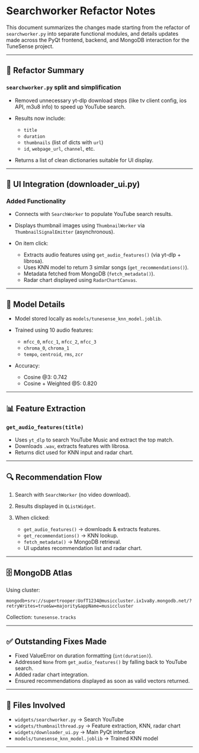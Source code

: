 # Searchworker Refactor Notes

This document summarizes the changes made starting from the refactor of `searchworker.py` into separate functional modules, and details updates made across the PyQt frontend, backend, and MongoDB interaction for the TuneSense project.

---

## 📂 Refactor Summary

### `searchworker.py` split and simplification

* Removed unnecessary yt-dlp download steps (like tv client config, ios API, m3u8 info) to speed up YouTube search.
* Results now include:

  * `title`
  * `duration`
  * `thumbnails` (list of dicts with `url`)
  * `id`, `webpage_url`, `channel`, etc.
* Returns a list of clean dictionaries suitable for UI display.

---

## 🔄 UI Integration (downloader\_ui.py)

### Added Functionality

* Connects with `SearchWorker` to populate YouTube search results.
* Displays thumbnail images using `ThumbnailWorker` via `ThumbnailSignalEmitter` (asynchronous).
* On item click:

  * Extracts audio features using `get_audio_features()` (via yt-dlp + librosa).
  * Uses KNN model to return 3 similar songs (`get_recommendations()`).
  * Metadata fetched from MongoDB (`fetch_metadata()`).
  * Radar chart displayed using `RadarChartCanvas`.

---

## 🧠 Model Details

* Model stored locally as `models/tunesense_knn_model.joblib`.
* Trained using 10 audio features:

  * `mfcc_0`, `mfcc_1`, `mfcc_2`, `mfcc_3`
  * `chroma_0`, `chroma_1`
  * `tempo`, `centroid`, `rms`, `zcr`
* Accuracy:

  * Cosine @3: 0.742
  * Cosine + Weighted @5: 0.820

---

## 📊 Feature Extraction

### `get_audio_features(title)`

* Uses `yt_dlp` to search YouTube Music and extract the top match.
* Downloads `.wav`, extracts features with librosa.
* Returns dict used for KNN input and radar chart.

---

## 🔍 Recommendation Flow

1. Search with `SearchWorker` (no video download).
2. Results displayed in `QListWidget`.
3. When clicked:

   * `get_audio_features()` → downloads & extracts features.
   * `get_recommendations()` → KNN lookup.
   * `fetch_metadata()` → MongoDB retrieval.
   * UI updates recommendation list and radar chart.

---

## 🗄️ MongoDB Atlas

Using cluster:

```
mongodb+srv://supertrooper:UofT1234@musiccluster.ix1va8y.mongodb.net/?retryWrites=true&w=majority&appName=musiccluster
```

Collection: `tunesense.tracks`

---

## ✅ Outstanding Fixes Made

* Fixed ValueError on duration formatting (`int(duration)`).
* Addressed `None` from `get_audio_features()` by falling back to YouTube search.
* Added radar chart integration.
* Ensured recommendations displayed as soon as valid vectors returned.

---

## 📁 Files Involved

* `widgets/searchworker.py`  → Search YouTube
* `widgets/thumbnailthread.py` → Feature extraction, KNN, radar chart
* `widgets/downloader_ui.py` → Main PyQt interface
* `models/tunesense_knn_model.joblib` → Trained KNN model

---

